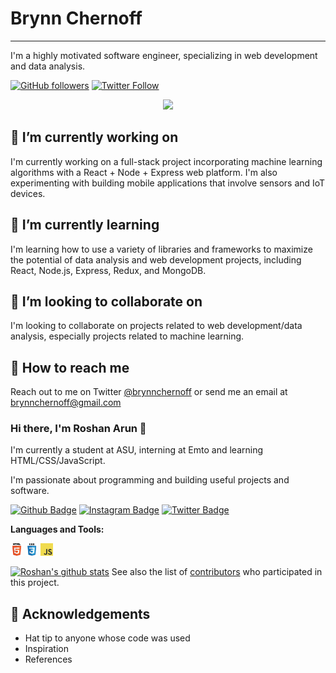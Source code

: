 # __Brynn Chernoff__
----
I'm a highly motivated software engineer, specializing in web development and data analysis.

[![GitHub followers](https://img.shields.io/github/followers/brynnchernoff?style=social)](https://github.com/brynnchernoff)
[![Twitter Follow](https://img.shields.io/twitter/follow/brynnchernoff?style=social)](https://twitter.com/brynnchernoff)

<p align="center">
<img src="https://raw.githubusercontent.com/brynnchernoff/brynnchernoff/master/profile-pic.jpg" width="200"/>
</p>


## 🔭 I’m currently working on

I'm currently working on a full-stack project incorporating machine learning algorithms with a React + Node + Express web platform. I'm also experimenting with building mobile applications that involve sensors and IoT devices. 

## 🌱 I’m currently learning

I'm learning how to use a variety of libraries and frameworks to maximize the potential of data analysis and web development projects, including React, Node.js, Express, Redux, and MongoDB.  

## 👯 I’m looking to collaborate on

I'm looking to collaborate on projects related to web development/data analysis, especially projects related to machine learning.

## 🤔 How to reach me

Reach out to me on Twitter [@brynnchernoff](https://twitter.com/brynnchernoff) or send me an email at [brynnchernoff@gmail.com](mailto:brynnchernoff@gmail.com)

### Hi there, I'm Roshan Arun 👋  
I'm currently a student at ASU, interning at Emto and learning HTML/CSS/JavaScript.

I'm passionate about programming and building useful projects and software.

[![Github Badge](https://img.shields.io/badge/-Github-000?style=flat-square&logo=Github&logoColor=white&link=https://github.com/roshanarun)](https://github.com/roshanarun) 
[![Instagram Badge](https://img.shields.io/badge/-Instagram-C13584?style=flat-square&labelColor=C13584&logo=instagram&logoColor=white&link=https://www.instagram.com/roshanarun25/)](https://www.instagram.com/roshanarun25/) 
[![Twitter Badge](https://img.shields.io/badge/-Twitter-1ca0f1?style=flat-square&labelColor=1ca0f1&logo=twitter&logoColor=white&link=https://twitter.com/arun_roshan)](https://twitter.com/arun_roshan) 

**Languages and Tools:**  

<code><img height="20" src="https://raw.githubusercontent.com/github/explore/80688e429a7d4ef2fca1e82350fe8e3517d3494d/topics/html/html.png"></code>
<code><img height="20" src="https://raw.githubusercontent.com/github/explore/80688e429a7d4ef2fca1e82350fe8e3517d3494d/topics/css/css.png"></code>
<code><img height="20" src="https://raw.githubusercontent.com/github/explore/80688e429a7d4ef2fca1e82350fe8e3517d3494d/topics/javascript/javascript.png"></code>
  
[![Roshan's github stats](https://github-readme-stats.vercel.app/api?username=roshanarun&show_icons=true&theme=radical)](https://github.com/roshanarun/github-readme-stats)
See also the list of [contributors](https://github.com/kylelobo/The-Documentation-Compendium/contributors) who participated in this project.

## 🎉 Acknowledgements <a name = "acknowledgement"></a>

- Hat tip to anyone whose code was used
- Inspiration
- References

